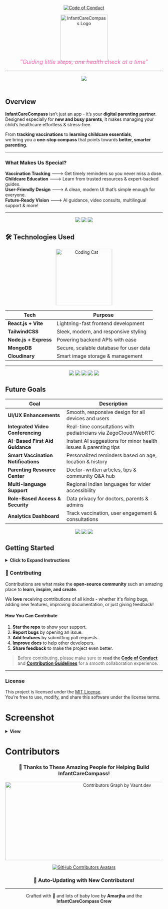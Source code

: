 <p align="center">
  <a href="CODE_OF_CONDUCT.md">
    <img src="https://img.shields.io/badge/📜-Code%20of%20Conduct-FF69B4?style=for-the-badge&logo=github" alt="Code of Conduct"/>
  </a>
</p>


<div align="center">
  <img src="client/public/logo.png" alt="InfantCareCompass Logo" width="150"/>
  
  <p align="center" style="font-style: italic; color: #FF69B4; font-size: 18px; margin-top: -10px;">
  "Guiding little steps, one health check at a time"
</p>

---------
  
  <div style="margin: 15px 0;">
    <img src="https://readme-typing-svg.herokuapp.com?size=35&color=FF69B4&width=800&lines=Welcome+to+InfantCareCompass+Grounds;Your+AI+Powered+Health+Companion;Monitors+and+Safeguarding+Future+steps;Smart+Insights+for+Parents+and+Monitoring" />
  </div>
  
  <div style="margin: 15px 0;">
    <img src="https://raw.githubusercontent.com/andreasbm/readme/master/assets/lines/rainbow.png" width="100%" height="10"/>
  </div>

</div>

## Overview  

**InfantCareCompass** isn’t just an app - it’s your **digital parenting partner**.  
Designed especially for **new and busy parents**, it makes managing your child’s healthcare effortless & stress-free.  

From **tracking vaccinations** to **learning childcare essentials**,  
we bring you a **one-stop compass** that points towards **better, smarter parenting**.  

---

### What Makes Us Special?

**Vaccination Tracking**   ---> Get timely reminders so you never miss a dose.  
**Childcare Education**    ---> Learn from trusted resources & expert-backed guides.  
**User-Friendly Design**   ---> A clean, modern UI that’s simple enough for everyone.  
**Future-Ready Vision**    ---> AI guidance, video consults, multilingual support & more!  

---

<p align="center">
  <img src="https://img.shields.io/badge/Parenting-Simplified-ff7e5f?style=for-the-badge&logo=heart&logoColor=white" />
  <img src="https://img.shields.io/badge/Healthcare-Digitalized-8e44ad?style=for-the-badge&logo=medapps&logoColor=white" />
  <img src="https://img.shields.io/badge/Built_with-Love-ff6ec7?style=for-the-badge&logo=github-sponsors&logoColor=white" />
</p>

## 🛠️ Technologies Used  

<p align="center">
  <img src="https://media.giphy.com/media/v1.Y2lkPTc5MGI3NjExbWNnZzhhZjlscWxzZWl1YzVmZHZ4ZzQ4Mm9yazE2d3ljNHUyN3UzaCZlcD12MV9naWZzX3NlYXJjaCZjdD1n/JIX9t2j0ZTN9S/giphy.gif" width="180" alt="Coding Cat"/>
</p>

<div align="center">

|  Tech | Purpose |
|---------|------------|
| **React.js + Vite** | Lightning-fast frontend development |
| **TailwindCSS** | Sleek, modern, and responsive styling |
| **Node.js + Express** | Powering backend APIs with ease |
| **MongoDB** | Secure, scalable database for user data |
| **Cloudinary** | Smart image storage & management |

</div>

---

<p align="center">
  <img src="https://img.shields.io/badge/Frontend-React.js-61DAFB?style=for-the-badge&logo=react&logoColor=black" />
  <img src="https://img.shields.io/badge/Styling-TailwindCSS-38B2AC?style=for-the-badge&logo=tailwindcss&logoColor=white" />
  <img src="https://img.shields.io/badge/Backend-Node.js-3C873A?style=for-the-badge&logo=node.js&logoColor=white" />
  <img src="https://img.shields.io/badge/Database-MongoDB-4DB33D?style=for-the-badge&logo=mongodb&logoColor=white" />
  <img src="https://img.shields.io/badge/Images-Cloudinary-F38020?style=for-the-badge&logo=cloudinary&logoColor=white" />
</p>

## Future Goals

<div align="center">

| Goal | Description |
|---------|----------------|
| **UI/UX Enhancements** | Smooth, responsive design for all devices and users |
| **Integrated Video Conferencing** | Real-time consultations with pediatricians via ZegoCloud/WebRTC |
| **AI-Based First Aid Guidance** | Instant AI suggestions for minor health issues & parenting tips |
| **Smart Vaccination Notifications** | Personalized reminders based on age, location & history |
| **Parenting Resource Center** | Doctor-written articles, tips & community Q&A hub |
| **Multi-language Support** | Regional Indian languages for wider accessibility |
| **Role-Based Access & Security** | Data privacy for doctors, parents & admins |
| **Analytics Dashboard** | Track vaccination, user engagement & consultations |

</div>

<p align="center">
  <img src="https://img.shields.io/badge/Coming-Soon-FF69B4?style=for-the-badge&logo=future&logoColor=white" />
  <img src="https://img.shields.io/badge/Innovation-AI-blueviolet?style=for-the-badge&logo=openai&logoColor=white" />
  <img src="https://img.shields.io/badge/Health-Tech-green?style=for-the-badge&logo=healthicons&logoColor=white" />
</p>

##  Getting Started

<details>
  <summary><b> Click to Expand Instructions</b></summary>
  <br>

### 🛠 Prerequisites

Before you begin, ensure you have the following installed and set up:

- **Node.js** – Install the latest stable version from [Node.js Official Website](https://nodejs.org/)
- **MongoDB** – Either a local instance or a cloud MongoDB URI via [MongoDB Atlas](https://www.mongodb.com/cloud/atlas)
- **Cloudinary Account** – For image storage & management, sign up at [Cloudinary](https://cloudinary.com/)

<p align="center">
  <img src="https://media.giphy.com/media/l3vR85PnGsBwu1PFK/giphy.gif" width="200" alt="Getting Started GIF"/>
</p>

### Installation
1. **Clone the repository:**

   ```bash
   git clone https://github.com/Amarjha01/InfantCareCompass.git
   cd InfantCareCompass

2. **Install dependencies:**

   ```bash
   # Install server dependencies
   npm install

   # Navigate to the client directory and install dependencies
   cd client
   npm install
   ```

4.  **Set Up Environment Variables**
    Go back to the root directory, create a `.env` file, and add the following keys.
    ```bash
    # Navigate back to the root directory if you are in /client
    cd ..
    touch .env
    ```
    Your `.env` file should look like this:
    ```env
    PORT=5000
    MONGO_URI=your_mongodb_uri
    CLOUDINARY_CLOUD_NAME=your_cloudinary_cloud_name
    CLOUDINARY_API_KEY=your_cloudinary_api_key
    CLOUDINARY_API_SECRET=your_cloudinary_api_secret
    ```

5.  **Run the Application**
    You'll need two separate terminal windows for this step.

    * **Terminal 1: Start the Backend Server** (from the root directory)
        ```bash
        npm start
        ```

    * **Terminal 2: Start the Frontend Development Server**
        ```bash
        # Navigate to the client directory
        cd client
        npm run dev
        ```

The application should now be running on your local machine!

### Project Structure


  ```bash
  InfantCareCompass/
  ├── .github/
  │   ├── ISSUE_TEMPLATE/
  │   └── workflows/
  │       └── FUNDING.yml
  ├── client/
  │   ├── public/
  │   │   └── logo.png
  │   ├── src/
  │   │   ├── api/
  │   │   ├── common/
  │   │   ├── components/
  │   │   ├── helpers/
  │   │   ├── pages/
  │   │   ├── routes/
  │   │   ├── store/
  │   │   ├── App.css
  │   │   ├── App.jsx
  │   │   ├── iceServers.js
  │   │   ├── index.css
  │   │   └── main.jsx
  │   ├── .env
  │   ├── .gitignore
  │   ├── eslint.config.js
  │   ├── index.html
  │   ├── package-lock.json
  │   ├── package.json
  │   ├── postcss.config.js
  │   ├── README.md
  │   ├── tailwind.config.js
  │   └── vite.config.js
  ├── server/
  │   ├── config/
  │   ├── controller/
  │   ├── middleware/
  │   ├── models/
  │   ├── routes/
  │   ├── utils/
  │   ├── .gitignore
  │   ├── index.js
  │   ├── package-lock.json
  │   └── package.json
  ├── .gitignore
  ├── LICENSE
  ├── package-lock.json
  ├── package.json
  ├── PULL_REQUEST_TEMPLATE.md
  └── README.md

  ```
</details>

### 🤝 Contributing

Contributions are what make the **open-source community** such an amazing place to **learn, inspire, and create**.  

We **love** receiving contributions of all kinds - whether it's fixing bugs, adding new features, improving documentation, or just giving feedback!  

#### How You Can Contribute

1. **Star the repo** to show your support.  
2. **Report bugs** by opening an issue.  
3. **Add features** by submitting pull requests.  
4. **Improve docs** to help other developers.  
5. **Share feedback** to make the project even better.  

> Before contributing, please make sure to **read the [Code of Conduct](./CODE_OF_CONDUCT.md)** and **[Contribution Guidelines](./CONTRIBUTING.md)** for a smooth collaboration experience.

---

### License

This project is licensed under the [MIT License](LICENSE).  
You’re free to use, modify, and share this software under the license terms.


# Screenshot 

<details>	
 <summary><b> View </b></summary><br>
<div style='display:flex; align-items:center; gap: 10px;' align='center'>
<img width="1920" height="5177" alt="InfantCareCompass application screenshot showing the main interface and features" src="https://github.com/user-attachments/assets/edecafaf-4f96-4969-835d-ca81720253e7" />



 </div>
</details>

# Contributors

<h3 align="center">🙏 Thanks to These Amazing People for Helping Build <strong>InfantCareCompass</strong>!</h3>

<p align="center">
  <!-- Vaunt.dev (auto-updating SVG contributors graph) -->
  <a href="https://github.com/Amarjha01/InfantCareCompass/graphs/contributors">
    <img 
      src="https://api.vaunt.dev/v1/github/entities/Amarjha01/repositories/InfantCareCompass/contributors?format=svg&limit=54"  
      width="700" 
      height="250" 
      alt="Contributors Graph by Vaunt.dev" 
    />
  </a>
</p>

<p align="center">
  <!-- Contrib.rocks (profile avatars grid) -->
  <a href="https://github.com/Amarjha01/InfantCareCompass/graphs/contributors">
    <img 
      src="https://contrib.rocks/image?repo=Amarjha01/InfantCareCompass&max=300" 
      alt="GitHub Contributors Avatars" 
    />
  </a>
</p>

<h3 align="center">🔄 Auto-Updating with New Contributors!</h3>

---

<p align="center">
  Crafted with 💖 and lots of baby love by <b>Amarjha</b> and the <b>InfantCareCompass Crew</b>
</p>

